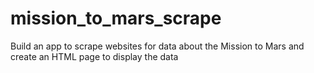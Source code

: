 # mission_to_mars_scrape
Build an app to scrape websites for data about the Mission to Mars and create an HTML page to display the data

